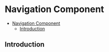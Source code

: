 # Navigation Component

- [Navigation Component](#navigation-component)
	- [Introduction](#introduction)

## Introduction